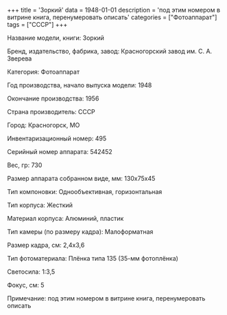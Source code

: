 +++
title = 'Зоркий'
data = 1948-01-01
description = 'под этим номером в витрине книга, перенумеровать описать'
categories = ["Фотоаппарат"]
tags = ["СССР"]
+++

Название модели, книги: Зоркий

Бренд, издательство, фабрика, завод: Красногорский завод им. С. А. Зверева

Категория: Фотоаппарат

Год производства, начало выпуска модели: 1948

Окончание производства: 1956

Страна производитель: СССР

Город: Красногорск, МО

Инвентаризационный номер: 495

Серийный номер аппарата: 542452

Вес, гр: 730

Размер аппарата  собранном виде, мм: 130х75х45

Тип компоновки: Однообъективная, горизонтальная

Тип корпуса: Жесткий

Материал корпуса: Алюминий, пластик

Тип камеры (по размеру кадра): Малоформатная

Размер кадра, см: 2,4x3,6

Тип фотоматериала: Плёнка типа 135 (35-мм фотоплёнка)

Светосила: 1:3,5

Фокус, см: 5

Примечание: под этим номером в витрине книга, перенумеровать описать

